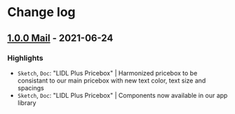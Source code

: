 # Change log

## [1.0.0 Mail](https://github.com/cake-hub/lidl-mail-sketch/tree/v1.0.0) - 2021-06-24

### Highlights

* `Sketch`, `Doc`: "LIDL Plus Pricebox" | Harmonized pricebox to be consistant to our main pricebox with new text color, text size and spacings
* `Sketch`, `Doc`: "LIDL Plus Pricebox" | Components now available in our app library

